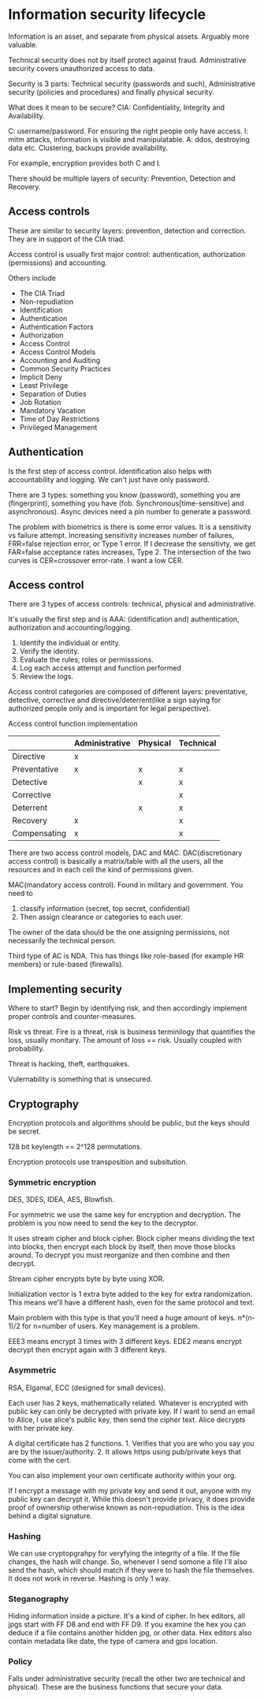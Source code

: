 # Information security lifecycle

Information is an asset, and separate from physical assets. Arguably more valuable.

Technical security does not by itself protect against fraud. Administrative security covers unauthorized access to data.

Security is 3 parts: Technical security (passwords and such), Administrative security (policies and procedures) and finally physical security.

What does it mean to be secure? CIA: Confidentiality, Integrity and Availability.

C: username/password. For ensuring the right people only have access.
I: mitm attacks, information is visible and manipulatable.
A: ddos, destroying data etc. Clustering, backups provide availability.

For example, encryption provides both C and I.

There should be multiple layers of security: Prevention, Detection and Recovery.

## Access controls

These are similar to security layers: prevention, detection and correction. They are in support of the CIA triad.

Access control is usually first major control: authentication, authorization (permissions) and accounting.

Others include

* The CIA Triad
* Non-repudiation
* Identification
* Authentication
* Authentication Factors
* Authorization
* Access Control
* Access Control Models
* Accounting and Auditing
* Common Security Practices
* Implicit Deny
* Least Privilege
* Separation of Duties
* Job Rotation
* Mandatory Vacation
* Time of Day Restrictions
* Privileged Management

## Authentication

Is the first step of access control. Identification also helps with accountability and logging. We can't just have only password.

There are 3 types: something you know (password), something you are (fingerprint), something you have (fob. Synchronous[time-sensitive] and asynchronous). Async devices need a pin number to generate a password.

The problem with biometrics is there is some error values. It is a sensitivity vs failure attempt. Increasing sensitivity increases number of failures, FRR=false rejection error, or Type 1 error. If I decrease the sensitivty, we get FAR=false acceptance rates increases, Type 2. The intersection of the two curves is CER=crossover error-rate. I want a low CER.

## Access control

There are 3 types of access controls: technical, physical and administrative.

It's usually the first step and is AAA: (identification and) authentication, authorization and accounting/logging.

1. Identify the individual or entity.
2. Verify the identity.
3. Evaluate the rules, roles or permisssions.
4. Log each access attempt and function performed
5. Review the logs.

Access control categories are composed of different layers: preventative, detective, corrective and directive/deterrent(like a sign saying for authorized people only and is important for legal perspective).

Access control function implementation

|       	|  Administrative 	|   Physical	|  Technical 	|
|:-------|---	|---	|---	|
| Directive  	|   x	|   	|   	|
| Preventative  |  x 	|  x 	|  x 	|
| Detective  	|   	|  x 	|   x	|
| Corrective  	|   	|   	|   x	|
| Deterrent  	|   	|   x	|   x	|
|  Recovery	    |   x	|   	|   x	|
| Compensating  |   x	|   	|   x	|

There are two access control models, DAC and MAC.
DAC(discretionary access control) is basically a matrix/table with all the users, all the resources and in each cell the kind of permissions given.

MAC(mandatory access control). Found in military and government. You need to

1. classify information (secret, top secret, confidential)
2. Then assign clearance or categories to each user.

The owner of the data should be the one assigning permissions, not necessarily the technical person.

Third type of AC is NDA. This has things like role-based (for example HR members) or rule-based (firewalls).

## Implementing security

Where to start? Begin by identifying risk, and then accordingly implement proper controls and counter-measures.

Risk vs threat. Fire is a threat, risk is business terminilogy that quantifies the loss, usually monitary. The amount of loss == risk. Usually coupled with probability.

Threat is hacking, theft, earthquakes.

Vulernability is something that is unsecured.

## Cryptography

Encryption protocols and algorithms should be public, but the keys should be secret.

128 bit keylength == 2^128 permutations.

Encryption protocols use transposition and subsitution.

### Symmetric encryption

DES, 3DES, IDEA, AES, Blowfish.

For symmetric we use the same key for encryption and decryption. The problem is you now need to send the key to the decryptor.

It uses stream cipher and block cipher. Block cipher means dividing the text into blocks, then encrypt each block by itself, then move those blocks around. To decrypt you must reorganize and then combine and then decrypt.

Stream cipher encrypts byte by byte using XOR.

Initialization vector is 1 extra byte added to the key for extra randomization. This means we'll have a different hash, even for the same protocol and text.

Main problem with this type is that you'll need a huge amount of keys. n*(n-1)/2 for n=number of users. Key management is a problem.

EEE3 means encrypt 3 times with 3 different keys.
EDE2 means encrypt decrypt then encrypt again with 3 different keys.

### Asymmetric

RSA, Elgamal, ECC (designed for small devices).

Each user has 2 keys, mathematically related. Whatever is encrypted with public key can only be decrypted with private key. If I want to send an email to Alice, I use alice's public key, then send the cipher text. Alice decrypts with her private key.

A digital certificate has 2 functions. 1. Verifies that you are who you say you are by the issuer/authority. 2. It allows https using pub/private keys that come with the cert.

You can also implement your own certificate authority within your org.

If I encrypt a message with my private key and send it out, anyone with my public key can decrypt it. While this doesn't provide privacy, it does provide proof of ownership otherwise known as non-repudiation. This is the idea behind a digital signature.

### Hashing

We can use cryptopgrahpy for veryfying the integrity of a file. If the file changes, the hash will change. So, whenever I send somone a file I'll also send the hash, which should match if they were to hash the file themselves. It does not work in reverse. Hashing is only 1 way.

### Steganography

Hiding information inside a picture. It's a kind of cipher. In hex editors, all jpgs start with FF D8 and end with FF D9. If you examine the hex you can deduce if a file contains another hidden jpg, or other data. Hex editors also contain metadata like date, the type of camera and gps location.

### Policy

Falls under administrative security (recall the other two are technical and physical). These are the business functions that secure your data.